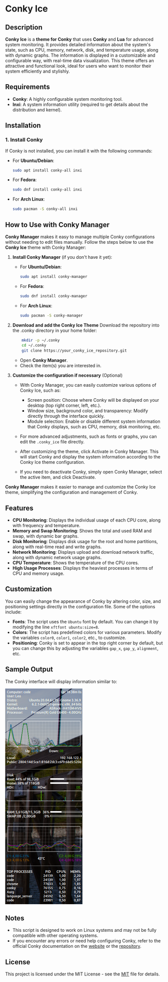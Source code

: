 # Conky Ice

## Description

**Conky Ice** is a **theme for Conky** that uses **Conky** and **Lua** for advanced system monitoring. It provides detailed information about the system's state, such as CPU, memory, network, disk, and temperature usage, along with dynamic graphs. The information is displayed in a customizable and configurable way, with real-time data visualization. This theme offers an attractive and functional look, ideal for users who want to monitor their system efficiently and stylishly.

## Requirements

- **Conky**: A highly configurable system monitoring tool.
- **Inxi**: A system information utility (required to get details about the distribution and kernel).

## Installation

### 1. Install Conky

If Conky is not installed, you can install it with the following commands:

- For **Ubuntu/Debian**:

    ```bash
    sudo apt install conky-all inxi
    ```

- For **Fedora**:

    ```bash
    sudo dnf install conky-all inxi
    ```

- For **Arch Linux**:

    ```bash
    sudo pacman -S conky-all inxi
    ```

## How to Use with Conky Manager

**Conky Manager** makes it easy to manage multiple Conky configurations without needing to edit files manually. Follow the steps below to use the **Conky Ice** theme with Conky Manager:

1. **Install Conky Manager** (if you don't have it yet):

    - For **Ubuntu/Debian**:

        ```bash
        sudo apt install conky-manager
        ```

    - For **Fedora**:

        ```bash
        sudo dnf install conky-manager
        ```

    - For **Arch Linux**:

        ```bash
        sudo pacman -S conky-manager
        ```

2. **Download and add the Conky Ice Theme**
    Download the repository into the .conky directory in your home folder:
    ```bash
        mkdir -p ~/.conky
        cd ~/.conky
        git clone https://your_conky_ice_repository.git
    ```
    - Open **Conky Manager**.
    - Check the item(s) you are interested in.

3. **Customize the configuration if necessary** (Optional)
    - With Conky Manager, you can easily customize various options of Conky Ice, such as:
        - Screen position: Choose where Conky will be displayed on your desktop (top right corner, left, etc.).
        - Window size, background color, and transparency: Modify directly through the interface quickly.
        - Module selection: Enable or disable different system information that Conky displays, such as CPU, memory, disk monitoring, etc.
    - For more advanced adjustments, such as fonts or graphs, you can edit the `.conky_ice` file directly.

    - After customizing the theme, click Activate in Conky Manager. This will start Conky and display the system information according to the Conky Ice theme configuration.

    - If you need to deactivate Conky, simply open Conky Manager, select the active item, and click Deactivate.

**Conky Manager** makes it easier to manage and customize the Conky Ice theme, simplifying the configuration and management of Conky.

## Features

- **CPU Monitoring**: Displays the individual usage of each CPU core, along with frequency and temperature.
- **Memory and Swap Monitoring**: Shows the total and used RAM and swap, with dynamic bar graphs.
- **Disk Monitoring**: Displays disk usage for the root and home partitions, along with real-time read and write graphs.
- **Network Monitoring**: Displays upload and download network traffic, along with dynamic network usage graphs.
- **CPU Temperature**: Shows the temperature of the CPU cores.
- **High Usage Processes**: Displays the heaviest processes in terms of CPU and memory usage.

## Customization

You can easily change the appearance of Conky by altering color, size, and positioning settings directly in the configuration file. Some of the options include:

- **Fonts**: The script uses the `Ubuntu` font by default. You can change it by modifying the line `xftfont ubuntu:size=8`.
- **Colors**: The script has predefined colors for various parameters. Modify the variables `color0`, `color1`, `color2`, etc., to customize.
- **Positioning**: Conky is set to appear in the top right corner by default, but you can change this by adjusting the variables `gap_x`, `gap_y`, `alignment`, etc.

## Sample Output

The Conky interface will display information similar to:

![Conky Example](conky_ice.png)

## Notes

- This script is designed to work on Linux systems and may not be fully compatible with other operating systems.
- If you encounter any errors or need help configuring Conky, refer to the official Conky documentation on the [website](https://conky.cc/) or the [repository](https://github.com/brndnmtthws/conky).

## License

This project is licensed under the MIT License - see the [MIT](https://github.com/LeoMSSilva/conky_ice/blob/main/LICENSE) file for details.
